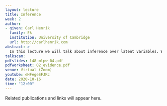 ```yaml
---
layout: lecture
title: Inference
week: 2
author:
- given: Carl Henrik
  family: Ek
  institution: University of Cambridge
  url: http://carlhenrik.com
abstract: >
  In this lecture we will talk about inference over latent variables. We will try to provide an intuitive explanation to how we can interpret the marginal likelihood and highlight some of the challenges with approximative inference.
talkscam:
pdfslides: l48-mlpw-04.pdf
pdfworksheet: 02_evidence.pdf
venue: Virtual (Zoom)
youtube: eHFegeSFJKc
date: 2020-10-16
time: "12:00"
---
```


Related publications and links will appear here.
